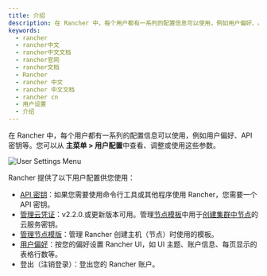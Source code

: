 ```yaml
---
title: 介绍
description: 在 Rancher 中，每个用户都有一系列的配置信息可以使用，例如用户偏好、API 密钥等。您可以从 **主菜单 > 用户配置**中查看、调整或使用这些参数。
keywords:
  - rancher
  - rancher中文
  - rancher中文文档
  - rancher官网
  - rancher文档
  - Rancher
  - rancher 中文
  - rancher 中文文档
  - rancher cn
  - 用户设置
  - 介绍
---
```


在 Rancher 中，每个用户都有一系列的配置信息可以使用，例如用户偏好、API 密钥等。您可以从 **主菜单 > 用户配置**中查看、调整或使用这些参数。

![User Settings Menu](/img/rancher/user-settings.png)

Rancher 提供了以下用户配置供您使用：

- [API 密钥](/docs/rancher2/user-settings/api-keys/_index)：如果您需要使用命令行工具或其他程序使用 Rancher，您需要一个 API 密钥。
- [管理云凭证](/docs/rancher2/user-settings/cloud-credentials/_index)：v2.2.0.或更新版本可用。管理[节点模板](/docs/rancher2/cluster-provisioning/rke-clusters/node-pools/_index#node-templates)中用于[创建集群中节点](/docs/rancher2/cluster-provisioning/rke-clusters/_index)的云服务密钥。
- [管理节点模版](/docs/rancher2/user-settings/node-templates/_index)：管理 Rancher 创建主机（节点）时使用的模板。
- [用户偏好](/docs/rancher2/user-settings/preferences/_index)：按您的偏好设置 Rancher UI，如 UI 主题、账户信息、每页显示的表格行数等。
- 登出（注销登录）：登出您的 Rancher 账户。
